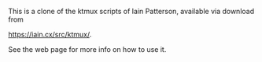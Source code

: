 This is a clone of the ktmux scripts of Iain Patterson, available via download from 

https://iain.cx/src/ktmux/.

See the web page for more info on how to use it.
